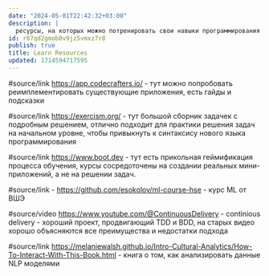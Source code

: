 ```yaml
---
date: "2024-05-01T22:42:32+03:00"
description: |
  ресурсы, на которых можно потренировать свои навыки программирования
id: r87qd2gmob0v9jz5vmxz7r8
publish: true
title: Learn Resources
updated: 1714594717595
---
```


#source/link <https://app.codecrafters.io/> - тут можно попробовать реимплементировать существующие приложения, есть гайды и подсказки

#source/link <https://exercism.org/> - тут большой сборник задачек с подробным решением, отлично подходит для практики решения задач на начальном уровне, чтобы привыкнуть к синтаксису нового языка программирования

#source/link <https://www.boot.dev> - тут есть прикольная геймификация процесса обучения, курсы сосредоточены на создании реальных мини-приложений, а не на решении задач.

#source/link - <https://github.com/esokolov/ml-course-hse> - курс ML от ВШЭ

#source/video <https://www.youtube.com/@ContinuousDelivery> - continious delivery - хороший проект, продвигающий TDD и BDD, на старых видео хорошо объясняются все преимущества и недостатки подхода

#source/link <https://melaniewalsh.github.io/Intro-Cultural-Analytics/How-To-Interact-With-This-Book.html> - книга о том, как анализировать данные NLP моделями